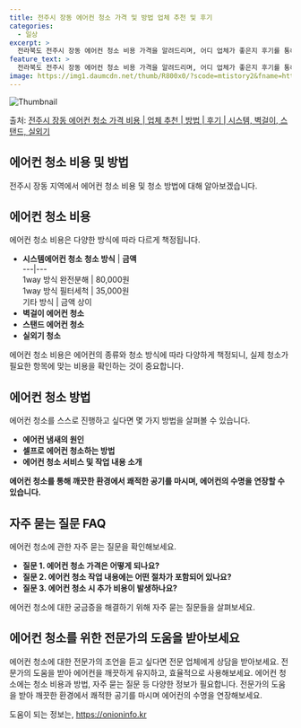 ```yaml
---
title: 전주시 장동 에어컨 청소 가격 및 방법 업체 추천 및 후기
categories:
  - 일상
excerpt: >
  전라북도 전주시 장동 에어컨 청소 비용 가격을 알려드리며, 어디 업체가 좋은지 후기를 통해 알아보겠습니다. 현재 글에서는 시스템, 벽걸이, 스탠드, 실외기 각각에 대해 청소 비용이 나와 있으니 참고하시면 되겠습니다. 에어컨 분해 청소 방법 보기 👈 클릭셀프 에어컨 청소 방법 보기👈 클릭전주시 장동 에어컨 청소 비용시스템에어컨 방식클리닝방식금액1way 방식에어컨 완전분해80,000원1way 방식에어컨 필터세척35,000원2way 방식에어컨 완전분해90,000원2way 방식에어컨 필터세척35,000원4way 방식에어컨 완전분해120,000원4way 방식에어컨 필터세척35,000원원형방식에어컨 완전분해140,000원원형방식에어컨 필터세척35,000원에어컨 청소 견적 샘플 보기 👈 클릭에어컨 냄새의 원인은 무엇..
feature_text: >
  전라북도 전주시 장동 에어컨 청소 비용 가격을 알려드리며, 어디 업체가 좋은지 후기를 통해 알아보겠습니다. 현재 글에서는 시스템, 벽걸이, 스탠드, 실외기 각각에 대해 청소 비용이 나와 있으니 참고하시면 되겠습니다. 에어컨 분해 청소 방법 보기 👈 클릭셀프 에어컨 청소 방법 보기👈 클릭전주시 장동 에어컨 청소 비용시스템에어컨 방식클리닝방식금액1way 방식에어컨 완전분해80,000원1way 방식에어컨 필터세척35,000원2way 방식에어컨 완전분해90,000원2way 방식에어컨 필터세척35,000원4way 방식에어컨 완전분해120,000원4way 방식에어컨 필터세척35,000원원형방식에어컨 완전분해140,000원원형방식에어컨 필터세척35,000원에어컨 청소 견적 샘플 보기 👈 클릭에어컨 냄새의 원인은 무엇..
image: https://img1.daumcdn.net/thumb/R800x0/?scode=mtistory2&fname=https%3A%2F%2Fblog.kakaocdn.net%2Fdn%2FdTlOM5%2FbtsHwsnDLX7%2FSfJgQPicoD75Vy6FueyuI1%2Fimg.webp
---
```


![Thumbnail](https://img1.daumcdn.net/thumb/R800x0/?scode=mtistory2&fname=https%3A%2F%2Fblog.kakaocdn.net%2Fdn%2FdTlOM5%2FbtsHwsnDLX7%2FSfJgQPicoD75Vy6FueyuI1%2Fimg.webp)

<p>출처: <a href="https://onioninfo.kr/entry/%EC%A0%84%EC%A3%BC%EC%8B%9C-%EC%9E%A5%EB%8F%99-%EC%97%90%EC%96%B4%EC%BB%A8-%EC%B2%AD%EC%86%8C-%EA%B0%80%EA%B2%A9-%EB%B9%84%EC%9A%A9-%EC%97%85%EC%B2%B4-%EC%B6%94%EC%B2%9C-%EB%B0%A9%EB%B2%95-%ED%9B%84%EA%B8%B0-%EC%8B%9C%EC%8A%A4%ED%85%9C-%EB%B2%BD%EA%B1%B8%EC%9D%B4-%EC%8A%A4%ED%83%A0%EB%93%9C-%EC%8B%A4%EC%99%B8%EA%B8%B0" rel="dofollow">전주시 장동 에어컨 청소 가격 비용 | 업체 추천 | 방법 | 후기 | 시스템, 벽걸이, 스탠드, 실외기</a> </p>

## 에어컨 청소 비용 및 방법

전주시 장동 지역에서 에어컨 청소 비용 및 청소 방법에 대해 알아보겠습니다.

## 에어컨 청소 비용

에어컨 청소 비용은 다양한 방식에 따라 다르게 책정됩니다.

  * **시스템에어컨 청소**
**청소 방식** | **금액**  
---|---  
1way 방식 완전분해 | 80,000원  
1way 방식 필터세척 | 35,000원  
기타 방식 | 금액 상이  
  * **벽걸이 에어컨 청소**
  * **스탠드 에어컨 청소**
  * **실외기 청소**



에어컨 청소 비용은 에어컨의 종류와 청소 방식에 따라 다양하게 책정되니, 실제 청소가 필요한 항목에 맞는 비용을 확인하는 것이 중요합니다.

## 에어컨 청소 방법

에어컨 청소를 스스로 진행하고 싶다면 몇 가지 방법을 살펴볼 수 있습니다.

  * **에어컨 냄새의 원인**
  * **셀프로 에어컨 청소하는 방법**
  * **에어컨 청소 서비스 및 작업 내용 소개**



**에어컨 청소를 통해 깨끗한 환경에서 쾌적한 공기를 마시며, 에어컨의 수명을 연장할 수 있습니다.**

## 자주 묻는 질문 FAQ

에어컨 청소에 관한 자주 묻는 질문을 확인해보세요.

  * **질문 1. 에어컨 청소 가격은 어떻게 되나요?**
  * **질문 2. 에어컨 청소 작업 내용에는 어떤 절차가 포함되어 있나요?**
  * **질문 3. 에어컨 청소 시 추가 비용이 발생하나요?**



에어컨 청소에 대한 궁금증을 해결하기 위해 자주 묻는 질문들을 살펴보세요.



## 에어컨 청소를 위한 전문가의 도움을 받아보세요

에어컨 청소에 대한 전문가의 조언을 듣고 싶다면 전문 업체에게 상담을 받아보세요. 전문가의 도움을 받아 에어컨을 깨끗하게 유지하고,
효율적으로 사용해보세요. 에어컨 청소에는 청소 비용과 방법, 자주 묻는 질문 등 다양한 정보가 필요합니다. 전문가의 도움을 받아 깨끗한
환경에서 쾌적한 공기를 마시며 에어컨의 수명을 연장해보세요.

 

도움이 되는 정보는, <a href="https://onioninfo.kr" rel="dofollow">https://onioninfo.kr</a>



